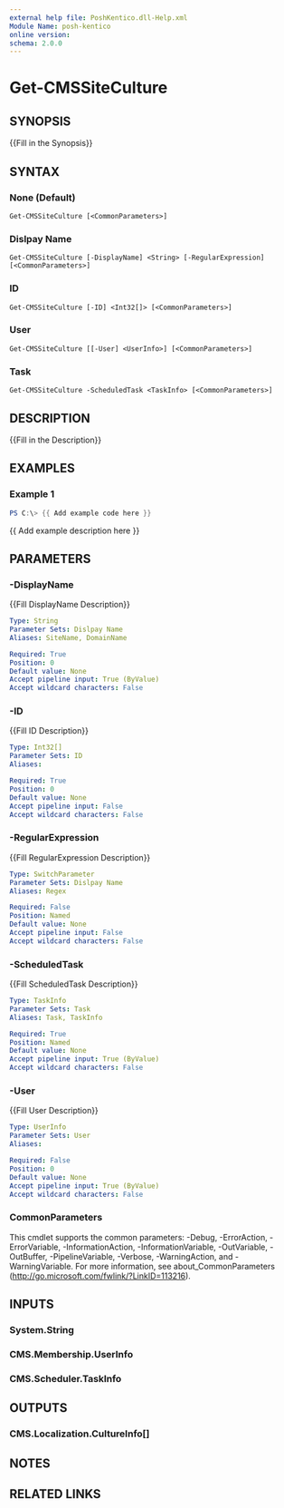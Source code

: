 ```yaml
---
external help file: PoshKentico.dll-Help.xml
Module Name: posh-kentico
online version:
schema: 2.0.0
---
```


# Get-CMSSiteCulture

## SYNOPSIS
{{Fill in the Synopsis}}

## SYNTAX

### None (Default)
```
Get-CMSSiteCulture [<CommonParameters>]
```

### Dislpay Name
```
Get-CMSSiteCulture [-DisplayName] <String> [-RegularExpression] [<CommonParameters>]
```

### ID
```
Get-CMSSiteCulture [-ID] <Int32[]> [<CommonParameters>]
```

### User
```
Get-CMSSiteCulture [[-User] <UserInfo>] [<CommonParameters>]
```

### Task
```
Get-CMSSiteCulture -ScheduledTask <TaskInfo> [<CommonParameters>]
```

## DESCRIPTION
{{Fill in the Description}}

## EXAMPLES

### Example 1
```powershell
PS C:\> {{ Add example code here }}
```

{{ Add example description here }}

## PARAMETERS

### -DisplayName
{{Fill DisplayName Description}}

```yaml
Type: String
Parameter Sets: Dislpay Name
Aliases: SiteName, DomainName

Required: True
Position: 0
Default value: None
Accept pipeline input: True (ByValue)
Accept wildcard characters: False
```

### -ID
{{Fill ID Description}}

```yaml
Type: Int32[]
Parameter Sets: ID
Aliases:

Required: True
Position: 0
Default value: None
Accept pipeline input: False
Accept wildcard characters: False
```

### -RegularExpression
{{Fill RegularExpression Description}}

```yaml
Type: SwitchParameter
Parameter Sets: Dislpay Name
Aliases: Regex

Required: False
Position: Named
Default value: None
Accept pipeline input: False
Accept wildcard characters: False
```

### -ScheduledTask
{{Fill ScheduledTask Description}}

```yaml
Type: TaskInfo
Parameter Sets: Task
Aliases: Task, TaskInfo

Required: True
Position: Named
Default value: None
Accept pipeline input: True (ByValue)
Accept wildcard characters: False
```

### -User
{{Fill User Description}}

```yaml
Type: UserInfo
Parameter Sets: User
Aliases:

Required: False
Position: 0
Default value: None
Accept pipeline input: True (ByValue)
Accept wildcard characters: False
```

### CommonParameters
This cmdlet supports the common parameters: -Debug, -ErrorAction, -ErrorVariable, -InformationAction, -InformationVariable, -OutVariable, -OutBuffer, -PipelineVariable, -Verbose, -WarningAction, and -WarningVariable.
For more information, see about_CommonParameters (http://go.microsoft.com/fwlink/?LinkID=113216).

## INPUTS

### System.String

### CMS.Membership.UserInfo

### CMS.Scheduler.TaskInfo

## OUTPUTS

### CMS.Localization.CultureInfo[]

## NOTES

## RELATED LINKS
